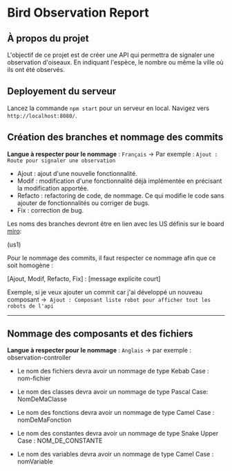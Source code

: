 # Bird Observation Report

## À propos du projet

L'objectif de ce projet est de créer une API qui permettra de signaler une observation d'oiseaux. En indiquant l'espèce, le nombre ou même la ville où ils ont été observés.

## Deployement du serveur

Lancez la commande `npm start` pour un serveur en local. Navigez vers `http://localhost:8080/`.

## Création des branches et nommage des commits

**Langue à respecter pour le nommage** : `Français` -> Par exemple : `Ajout : Route pour signaler une observation`

- Ajout : ajout d'une nouvelle fonctionnalité.
- Modif : modification d'une fonctionnalité déjà implémentée en précisant la modification apportée.
- Refacto : refactoring de code, de nommage. Ce qui modifie le code sans ajouter de fonctionnalités ou corriger de bugs.
- Fix : correction de bug.

Les noms des branches devront être en lien avec les US définis sur le board [miro](https://miro.com/welcomeonboard/Wnl6SVQwY3ZHdGdtWlhHOVBPTm85eFBSYzJyczJLZlc2TUI4U1ZKZ0pqSTRwOFBDTmx2YWNheGhmREE0YUduZ0IrWm90cDFhcFo1ajFpcG1EUTNpaW9DQWU3aW5lTjFlVk9DcWZEd2pTNTlWQzN4K05GRTNpNlVOcjRFZ013bmYhZQ==?share_link_id=315813660092):

(us1)

Pour le nommage des commits, il faut respecter ce nommage afin que ce soit homogène :

[Ajout, Modif, Refacto, Fix] : [message explicite court]

Exemple, si je veux ajouter un commit car j'ai développé un nouveau composant -> 
`Ajout : Composant liste robot pour afficher tout les robots de l'api`

---

## Nommage des composants et des fichiers

**Langue à respecter pour le nommage** : `Anglais` -> par exemple : observation-controller

- Le nom des fichiers devra avoir un nommage de type Kebab Case : nom-fichier


- Le nom des classes devra avoir un nommage de type Pascal Case: NomDeMaClasse


- Le nom des fonctions devra avoir un nommage de type Camel Case : nomDeMaFonction


- Le nom des constantes devra avoir un nommage de type Snake Upper Case : NOM_DE_CONSTANTE


- Le nom des variables devra avoir un nommage de type Camel Case : nomVariable